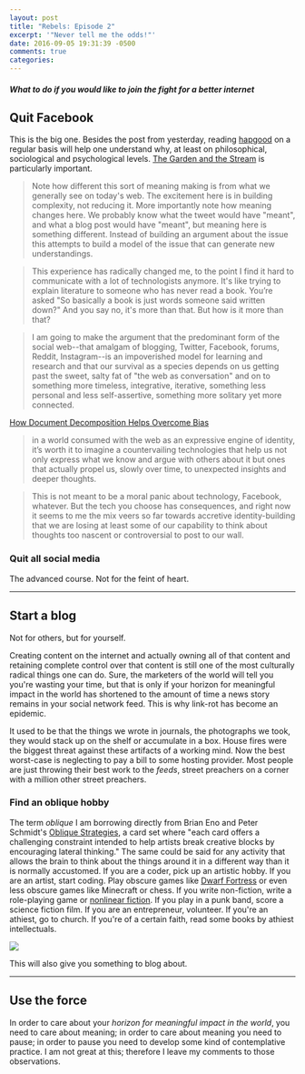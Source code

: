 ```yaml
---
layout: post
title: "Rebels: Episode 2"
excerpt: '"Never tell me the odds!"'
date: 2016-09-05 19:31:39 -0500
comments: true
categories: 
---
```


#### _What to do if you would like to join the fight for a better internet_

## Quit Facebook

This is the big one. Besides the post from yesterday, reading [hapgood](https://hapgood.us/) on a regular basis will help one understand why, at least on philosophical, sociological and psychological levels. [The Garden and the Stream](https://hapgood.us/2015/10/17/the-garden-and-the-stream-a-technopastoral/) is particularly important.

> Note how different this sort of meaning making is from what we generally see on today's web. The excitement here is in building complexity, not reducing it. More importantly note how meaning changes here. We probably know what the tweet would have "meant", and what a blog post would have "meant", but meaning here is something different. Instead of building an argument about the issue this attempts to build a model of the issue that can generate new understandings.

> This experience has radically changed me, to the point I find it hard to communicate with a lot of technologists anymore. It's like trying to explain literature to someone who has never read a book. You’re asked "So basically a book is just words someone said written down?" And you say no, it's more than that. But how is it more than that?

> I am going to make the argument that the predominant form of the social web--that amalgam of blogging, Twitter, Facebook, forums, Reddit, Instagram--is an impoverished model for learning and research and that our survival as a species depends on us getting past the sweet, salty fat of "the web as conversation" and on to something more timeless, integrative, iterative, something less personal and less self-assertive, something more solitary yet more connected.

[How Document Decomposition Helps Overcome Bias](https://hapgood.us/2016/09/04/how-document-decomposition-helps-overcome-bias/)

> in a world consumed with the web as an expressive engine of identity, it’s worth it to imagine a countervailing technologies that help us not only express what we know and argue with others about it but ones that actually propel us, slowly over time, to unexpected insights and deeper thoughts.

> This is not meant to be a moral panic about technology, Facebook, whatever. But the tech you choose has consequences, and right now it seems to me the mix veers so far towards accretive identity-building that we are losing at least some of our capability to think about thoughts too nascent or controversial to post to our wall.

### Quit all social media

The advanced course. Not for the feint of heart.

---

## Start a blog

Not for others, but for yourself.

Creating content on the internet and actually owning all of that content and retaining complete control over that content is still one of the most culturally radical things one can do. Sure, the marketers of the world will tell you you're wasting your time, but that is only if your horizon for meaningful impact in the world has shortened to the amount of time a news story remains in your social network feed. This is why link-rot has become an epidemic. 

It used to be that the things we wrote in journals, the photographs we took, they would stack up on the shelf or accumulate in a box. House fires were the biggest threat against these artifacts of a working mind. Now the best worst-case is neglecting to pay a bill to some hosting provider. Most people are just throwing their best work to the _feeds_, street preachers on a corner with a million other street preachers.

### Find an oblique hobby

The term _oblique_ I am borrowing directly from Brian Eno and Peter Schmidt's [Oblique Strategies](https://en.wikipedia.org/wiki/Oblique_Strategies), a card set where "each card offers a challenging constraint intended to help artists break creative blocks by encouraging lateral thinking." The same could be said for any activity that allows the brain to think about the things around it in a different way than it is normally accustomed. If you are a coder, pick up an artistic hobby. If you are an artist, start coding. Play obscure games like [Dwarf Fortress](https://en.wikipedia.org/wiki/Dwarf_Fortress) or even less obscure games like Minecraft or chess. If you write non-fiction, write a role-playing game or [nonlinear fiction](https://en.wikipedia.org/wiki/Nonlinear_narrative). If you play in a punk band, score a science fiction film. If you are an entrepreneur, volunteer. If you're an athiest, go to church. If you're of a certain faith, read some books by athiest intellectuals. 

![]({{site.baseurl}}/assets/2016/09/oblique.png)

This will also give you something to blog about. 

---

## Use the force

In order to care about your _horizon for meaningful impact in the world_, you need to care about meaning; in order to care about meaning you need to pause; in order to pause you need to develop some kind of contemplative practice. I am not great at this; therefore I leave my comments to those observations.
